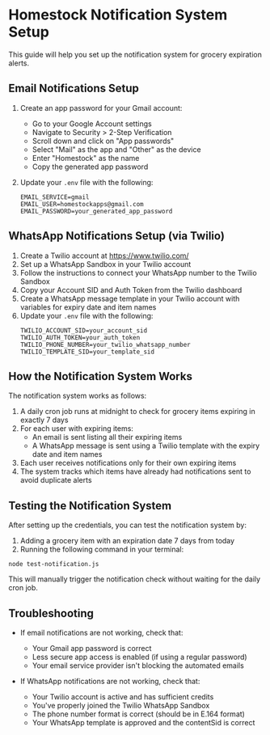 # Homestock Notification System Setup

This guide will help you set up the notification system for grocery expiration alerts.

## Email Notifications Setup

1. Create an app password for your Gmail account:
   - Go to your Google Account settings
   - Navigate to Security > 2-Step Verification
   - Scroll down and click on "App passwords"
   - Select "Mail" as the app and "Other" as the device
   - Enter "Homestock" as the name
   - Copy the generated app password

2. Update your `.env` file with the following:
   ```
   EMAIL_SERVICE=gmail
   EMAIL_USER=homestockapps@gmail.com
   EMAIL_PASSWORD=your_generated_app_password
   ```   

## WhatsApp Notifications Setup (via Twilio)

1. Create a Twilio account at https://www.twilio.com/
2. Set up a WhatsApp Sandbox in your Twilio account
3. Follow the instructions to connect your WhatsApp number to the Twilio Sandbox
4. Copy your Account SID and Auth Token from the Twilio dashboard
5. Create a WhatsApp message template in your Twilio account with variables for expiry date and item names
6. Update your `.env` file with the following:
   ```
   TWILIO_ACCOUNT_SID=your_account_sid
   TWILIO_AUTH_TOKEN=your_auth_token
   TWILIO_PHONE_NUMBER=your_twilio_whatsapp_number
   TWILIO_TEMPLATE_SID=your_template_sid
   ```

## How the Notification System Works

The notification system works as follows:

1. A daily cron job runs at midnight to check for grocery items expiring in exactly 7 days
2. For each user with expiring items:
   - An email is sent listing all their expiring items
   - A WhatsApp message is sent using a Twilio template with the expiry date and item names
3. Each user receives notifications only for their own expiring items
4. The system tracks which items have already had notifications sent to avoid duplicate alerts

## Testing the Notification System

After setting up the credentials, you can test the notification system by:

1. Adding a grocery item with an expiration date 7 days from today
2. Running the following command in your terminal:

```
node test-notification.js
```

This will manually trigger the notification check without waiting for the daily cron job.

## Troubleshooting

- If email notifications are not working, check that:
  - Your Gmail app password is correct
  - Less secure app access is enabled (if using a regular password)
  - Your email service provider isn't blocking the automated emails

- If WhatsApp notifications are not working, check that:
  - Your Twilio account is active and has sufficient credits
  - You've properly joined the Twilio WhatsApp Sandbox
  - The phone number format is correct (should be in E.164 format)
  - Your WhatsApp template is approved and the contentSid is correct
